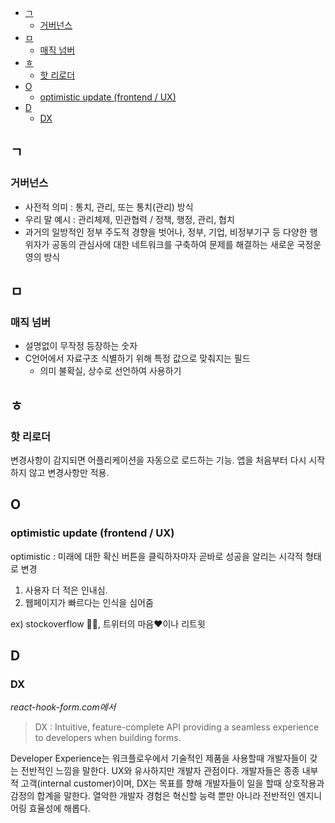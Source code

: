 - [ㄱ](#ㄱ)
  - [거버넌스](#거버넌스)
- [ㅁ](#ㅁ)
  - [매직 넘버](#매직-넘버)
- [ㅎ](#ㅎ)
  - [핫 리로더](#핫-리로더)
- [O](#o)
  - [optimistic update (frontend / UX)](#optimistic-update-frontend--ux)
- [D](#d)
  - [DX](#dx)

## ㄱ

### 거버넌스

- 사전적 의미 : 통치, 관리, 또는 통치(관리) 방식
- 우리 말 예시 : 관리체제, 민관협력 / 정책, 행정, 관리, 협치
- 과거의 일방적인 정부 주도적 경향을 벗어나, 정부, 기업, 비정부기구 등 다양한 행위자가 공동의 관심사에 대한 네트워크를 구축하여 문제를 해결하는 새로운 국정운영의 방식

## ㅁ

### 매직 넘버

- 설명없이 무작정 등장하는 숫자
- C언어에서 자료구조 식별하기 위해 특정 값으로 맞춰지는 필드
  - 의미 불확실, 상수로 선언하여 사용하기

## ㅎ

### 핫 리로더

변경사항이 감지되면 어플리케이션을 자동으로 로드하는 기능. 앱을 처음부터 다시 시작하지 않고 변경사항만 적용.

## O

### optimistic update (frontend / UX)

optimistic : 미래에 대한 확신
버튼을 클릭하자마자 곧바로 성공을 알리는 시각적 형태로 변경

1. 사용자 더 적은 인내심.
2. 웹페이지가 빠르다는 인식을 심어줌

ex) stockoverflow 🔼🔽, 트위터의 마음❤️이나 리트윗

## D

### DX

_react-hook-form.com에서_

> DX : Intuitive, feature-complete API providing a seamless experience to developers when building forms.

Developer Experience는 워크플로우에서 기술적인 제품을 사용할때 개발자들이 갖는 전반적인 느낌을 말한다. UX와 유사하지만 개발자 관점이다. 개발자들은 종종 내부적 고객(internal customer)이며, DX는 목표를 향해 개발자들이 일을 할때 상호작용과 감정의 합계을 말한다. 열악한 개발자 경험은 혁신할 능력 뿐만 아니라 전반적인 엔지니어링 효율성에 해롭다.
